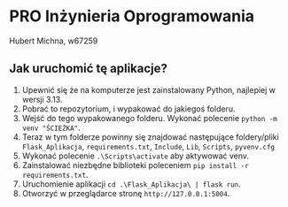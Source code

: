 # PRO Inżynieria Oprogramowania

Hubert Michna, w67259

## Jak uruchomić tę aplikacje?

1. Upewnić się że na komputerze jest zainstalowany Python, najlepiej w wersji 3.13.
2. Pobrać to repozytorium, i wypakować do jakiegoś folderu.
3. Wejść do tego wypakowanego folderu. Wykonać polecenie `python -m venv "ŚCIEŻKA"`.
4. Teraz w tym folderze powinny się znajdować następujące foldery/pliki `Flask_Aplikacja`, `requirements.txt`, `Include`, `Lib`, `Scripts`, `pyvenv.cfg`
5. Wykonać polecenie `.\Scripts\activate` aby aktywować venv.
6. Zainstalować niezbędne biblioteki poleceniem `pip install -r requirements.txt`.
7. Uruchomienie aplikacji `cd .\Flask_Aplikacja\ | flask run`.
8. Otworzyć w przeglądarce stronę `http://127.0.0.1:5004`.
